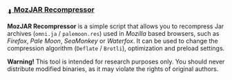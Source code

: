 ### [<sub>⬇</sub> MozJAR Recompressor](https://github.com/JustOff/mozjarr/releases)

**MozJAR Recompressor** is a simple script that allows you to recompress Jar archives (`omni.ja` / `palemoon.res`) used in _Mozilla_ based browsers, such as _Firefox_, _Pale Moon_, _SeaMonkey_ or _Waterfox_. It can be used to change the compression algorithm (`Deflate` / `Brotli`), optimization and preload settings.

**Warning!** This tool is intended for research purposes only. You should never distribute modified binaries, as it may violate the rights of original authors.
